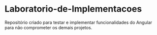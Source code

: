 # Laboratorio-de-Implementacoes
 Repositório criado para testar e implementar funcionalidades do Angular para não comprometer os demais projetos.
